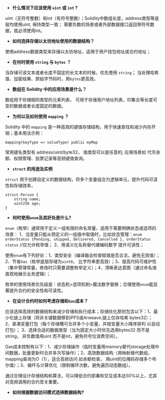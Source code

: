 - **什么情况下应该使用 `uint` 或 `int` ?**

uint（无符号整数）和int（有符号整数）；Solidity中数组长度，address类型等底层均使用uint, 保持类型一致； 需要负数的场景或者外部数据接口返回带符号数据，就必须使用int。

- **如何选择存储以太坊地址使用的数据结构？**

使用address数据类型来存储以太坊地址，适用于用户钱包地址或合约地址；

- **在何时使用 `string` 与 `bytes` ？**

当存储可读文本或者长度不固定的长文本的时候，优先使用 `string`； 当处理哈希值、加密结果、原始字节码时，用`bytes`更高效。

- **数组在 Solidity 中的应用场景是什么？**

数组用于存储相同类型的元素列表， 可用于存储用户地址列表，ID集合等长度可变的数据或者长度固定的数据。

- **为何以及如何使用 `mapping` ？**

Solidity 中的 `mapping` 是一种高效的键值存储结构，用于快速查找和减少内存开销；基本用法示例：
```
mapping(keyType => valueType) public myMap
```
常用键名类型有 address/uint/byte32， 值类型可以是任意的; 应用场景如 代币余额、权限管理、投票记录等高频键值查询。

- **`struct` 的用途及实例**

`struct` 用于创建自定义的数据结构，将多个变量组合为逻辑单元，提升代码可读性和存储效率，
```
struct Person {
    string name;
    uint256 age;
}
```

- **何时使用`enum`及其好处是什么?**

`enum`（枚举）通常用于定义一组有限的命名常量，适用于需要明确状态或选项的场景： 1、当变量只能从预定义的一组值中取值时，比如状态管理：`enum orderStatus {Pending, shipped, Delivered, Cancelled }, orderStatus status` //仅允许枚举值； 2、用语义化名称替代硬编码数字 提升可读性；

使用`enum`有下列好处：1、类型安全（编译器会检查赋值是否合法，避免无效值）；2、节省`Gas`（枚举底层存储为`uint8`， 比字符串更高效）；3、提高代码可维护性（集中管理常量，修改时只需要调整枚举定义）；4、清晰表达意图（通过命名值直观地展示业务逻辑）；

枚举的使用场景优先级是：状态机>选项机制>魔法数字替换；合理使用`enum`能显著提升合约的安全性和可读性。

- **在设计合约时如何考虑存储和`Gas`成本？**

应该选择高效的数据结构来减少存储和执行成本；存储优化原则包含以下：1、最小化链上存储（将非关键数据移到IPFS或Arweave,链上仅存哈希 bytes32）； 2、紧凑变量打包（每个存储槽可合并多个小变量，并按变量大小降序排列 以自动打包）； 3、选择合适的数据类型（当为固定大小时优先选用bytes32 而不是string， 非负数值用uint 而不是int，避免符号位浪费空间）。

Gas成本控制有以下：1、减少存储操作（临时变量用memory替代storage处理中间数据，批量更新时合并多次写操作）；2、高效数据结构（用映射替代数组，mapping查询为O（1），适合高频访问 如余额检查， 用uint的位掩码存储多个布尔值）；3、循环与计算优化（限制循环次数，避免遍历动态数组）。

通过合理设计存储结构和算法，可以降低合约部署和交互成本达50%以上，尤其对高频调用的合约至关重要。

- **如何根据数据访问模式选择数据结构?**


